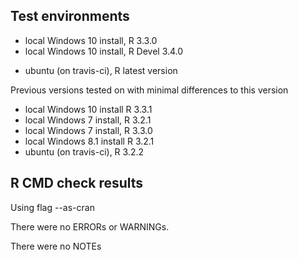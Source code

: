 ## Test environments
* local Windows 10 install, R 3.3.0
* local Windows 10 install, R Devel 3.4.0
- ubuntu (on travis-ci), R latest version

Previous versions tested on with minimal differences to this version
- local Windows 10 install R 3.3.1
- local Windows 7 install, R 3.2.1
- local Windows 7 install, R 3.3.0
- local Windows 8.1 install R 3.2.1
- ubuntu (on travis-ci), R 3.2.2

## R CMD check results
Using flag --as-cran

There were no ERRORs or WARNINGs. 

There were no NOTEs
